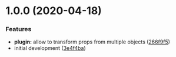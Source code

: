 # 1.0.0 (2020-04-18)


### Features

* **plugin:** allow to transform props from multiple objects ([266f9f5](https://github.com/kcmr/babel-plugin-transform-object-destructuring-to-dot-notation/commit/266f9f51b63b56cb59fa149b92ee2c062970006c))
* initial development ([3e4f4ba](https://github.com/kcmr/babel-plugin-transform-object-destructuring-to-dot-notation/commit/3e4f4baa6a6b782dcb6bf8b4f3533dd9a8b02811))
